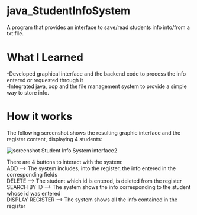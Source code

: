 # java_StudentInfoSystem
A program that provides an interface to save/read students info into/from a txt file.


# What I Learned
-Developed graphical interface and the backend code to process the info entered or requested through it
<br/>-Integrated java, oop and the file management system to provide a simple way to store info.
  
# How it works
The following screenshot shows the resulting graphic interface and the register content, displaying 4 students:

![screenshot Student Info System interface2](https://user-images.githubusercontent.com/43050275/60132591-6befa480-9761-11e9-8f8f-c3915246669b.png)

There are 4 buttons to interact with the system:
<br/>ADD --> The system includes, into the register, the info entered in the corresponding fields
<br/>DELETE --> The student which id is entered, is deleted from the register
<br/>SEARCH BY ID --> The system shows the info corresponding to the student whose id was entered
<br/>DISPLAY REGISTER --> The system shows all the info contained in the register

